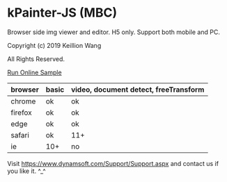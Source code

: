 # kPainter-JS (MBC)

Browser side img viewer and editor. H5 only. Support both mobile and PC.

Copyright (c) 2019 Keillion Wang

All Rights Reserved.

[Run Online Sample](https://keillion.github.io/kPainter-JS/test.html)

| browser | basic | video, document detect, freeTransform |
|-|-|-|
|chrome|ok|ok|
|firefox|ok|ok|
|edge|ok|ok|
|safari|ok|11+|
|ie|10+|no|

Visit https://www.dynamsoft.com/Support/Support.aspx and contact us if you like it. ^_^
